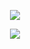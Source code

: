 
<!--
**luissimas/luissimas** is a ✨ _special_ ✨ repository because its `README.md` (this file) appears on your GitHub profile.

Here are some ideas to get you started:

- 🔭 I’m currently working on ...
- 🌱 I’m currently learning ...
- 👯 I’m looking to collaborate on ...
- 🤔 I’m looking for help with ...
- 💬 Ask me about ...
- 📫 How to reach me: ...
- 😄 Pronouns: ...
- ⚡ Fun fact: ...
-->

<p align="center">
  <a href="https://github.com/anuraghazra/github-readme-stats">
    <img src="https://github-readme-stats.vercel.app/api/top-langs/?username=luissimas&show_icons=true&hide_title=true&theme=tokyonight&layout=compact&hide_border=true&border_radius=15&langs_count=10&exclude_repo=HardEasy"/>
  </a>
</p>

<p align="center">
  <a href="https://github.com/anuraghazra/github-readme-stats">
    <img src="https://github-readme-stats.vercel.app/api/?username=luissimas&show_icons=true&hide_title=true&theme=tokyonight&hide_border=true&border_radius=15"/>
  </a>
</p>
